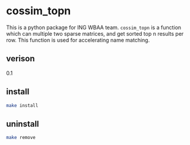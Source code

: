 # cossim_topn
This is a python package for ING WBAA team. `cossim_topn` is a function which can multiple two sparse matrices, and get sorted top n results per row. This function is used for accelerating name matching.

## verison
0.1

## install
``` sh
make install
```

## uninstall
``` sh
make remove
```